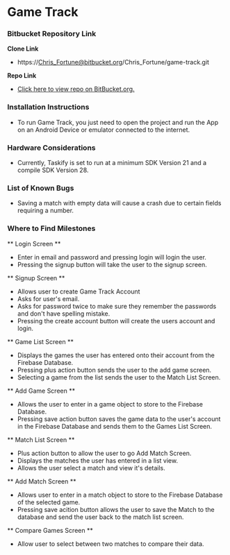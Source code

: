 # Game Track #

### Bitbucket Repository Link ###

**Clone Link**
- https://Chris_Fortune@bitbucket.org/Chris_Fortune/game-track.git

**Repo Link**
- [Click here to view repo on BitBucket.org.](https://bitbucket.org/Chris_Fortune/game-track/src/master/)

### Installation Instructions ###

* To run Game Track, you just need to open the project and run the App on an Android Device or emulator connected to the internet. 

### Hardware Considerations ###

* Currently, Taskify is set to run at a minimum SDK Version 21 and a compile SDK Version 28.

### List of Known Bugs ###

* Saving a match with empty data will cause a crash due to certain fields requiring a number.

### Where to Find Milestones ###

** Login Screen **

- Enter in email and password and pressing login will login the user.
- Pressing the signup button will take the user to the signup screen.

** Signup Screen **

- Allows user to create Game Track Account
- Asks for user's email.
- Asks for password twice to make sure they remember the passwords and don't have spelling mistake.
- Pressing the create account button will create the users account and login.

** Game List Screen **

- Displays the games the user has entered onto their account from the Firebase Database.
- Pressing plus action button sends the user to the add game screen.
- Selecting a game from the list sends the user to the Match List Screen.

** Add Game Screen **

- Allows the user to enter in a game object to store to the Firebase Database.
- Pressing save action button saves the game data to the user's account in the Firebase Database and sends them to the Games List Screen.

** Match List Screen ** 

- Plus action button to allow the user to go Add Match Screen.
- Displays the matches the user has entered in a list view.
- Allows the user select a match and view it's details.

** Add Match Screen ** 

- Allows user to enter in a match object to store to the Firebase Database of the selected game.
- Pressing save acition button allows the user to save the Match to the database and send the user back to the match list screen.

** Compare Games Screen **
- Allow user to select between two matches to compare their data.
